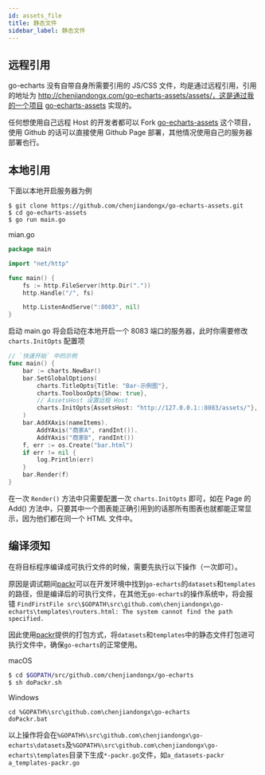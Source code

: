 ```yaml
---
id: assets_file
title: 静态文件
sidebar_label: 静态文件
---
```


## 远程引用

go-echarts 没有自带自身所需要引用的 JS/CSS 文件，均是通过远程引用，引用的地址为 http://chenjiandongx.com/go-echarts-assets/assets/，这是通过我的一个项目 [go-echarts-assets](https://github.com/chenjiandongx/go-echarts-assets) 实现的。

任何想使用自己远程 Host 的开发者都可以 Fork [go-echarts-assets](https://github.com/chenjiandongx/go-echarts-assets) 这个项目，使用 Github 的话可以直接使用 Github Page 部署，其他情况使用自己的服务器部署也行。

## 本地引用

下面以本地开启服务器为例

```shell
$ git clone https://github.com/chenjiandongx/go-echarts-assets.git
$ cd go-echarts-assets
$ go run main.go
```

mian.go
```go
package main

import "net/http"

func main() {
    fs := http.FileServer(http.Dir("."))
    http.Handle("/", fs)

    http.ListenAndServe(":8083", nil)
}
```

启动 main.go 将会启动在本地开启一个 8083 端口的服务器，此时你需要修改 `charts.InitOpts` 配置项

```go
// `快速开始` 中的示例
func main() {
    bar := charts.NewBar()
    bar.SetGlobalOptions(
        charts.TitleOpts{Title: "Bar-示例图"}, 
        charts.ToolboxOpts{Show: true},
        // AssetsHost 设置远程 Host
        charts.InitOpts{AssetsHost: "http://127.0.0.1::8083/assets/"},
    )
    bar.AddXAxis(nameItems).
        AddYAxis("商家A", randInt()).
        AddYAxis("商家B", randInt())
    f, err := os.Create("bar.html")
    if err != nil {
        log.Println(err)
    }
    bar.Render(f)
}
```

在一次 `Render()` 方法中只需要配置一次 `charts.InitOpts` 即可，如在 Page 的 Add() 方法中，只要其中一个图表能正确引用到的话那所有图表也就都能正常显示，因为他们都在同一个 HTML 文件中。

## 编译须知

在将目标程序编译成可执行文件的时候，需要先执行以下操作（一次即可）。

原因是调试期间[packr](https://github.com/chenjiandongx/go-echarts)可以在开发环境中找到`go-echarts`的`datasets`和`templates`的路径，但是编译后的可执行文件，在其他无`go-echarts`的操作系统中，将会报错
`FindFirstFile src\$GOPATH\src\github.com\chenjiandongx\go-echarts\templates\routers.html: The system cannot find the path specified.`

因此使用[packr](https://github.com/gobuffalo/packr#building-a-binary-the-hard-way)提供的打包方式，将`datasets`和`templates`中的静态文件打包进可执行文件中，确保`go-echarts`的正常使用。

macOS
```bash
$ cd $GOPATH/src/github.com/chenjiandongx/go-echarts
$ sh doPackr.sh
```

Windows
```dos
cd %GOPATH%\src\github.com\chenjiandongx\go-echarts
doPackr.bat
```

以上操作将会在`%GOPATH%\src\github.com\chenjiandongx\go-echarts\datasets`及`%GOPATH%\src\github.com\chenjiandongx\go-echarts\templates`目录下生成`*-packr.go`文件，如`a_datasets-packr` `a_templates-packr.go`